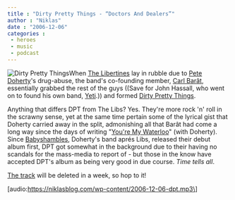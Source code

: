 ```yaml
---
title : "Dirty Pretty Things - “Doctors And Dealers”"
author : "Niklas"
date : "2006-12-06"
categories : 
 - heroes
 - music
 - podcast
---
```


![Dirty Pretty Things](https://niklasblog.com/wp-content/2006-12-06-dpt.jpg)When [The Libertines](http://en.wikipedia.org/wiki/The_Libertines) lay in rubble due to [Pete Doherty](http://en.wikipedia.org/wiki/Pete_Doherty)'s drug-abuse, the band's co-founding member, [Carl Barât](http://en.wikipedia.org/wiki/Carl_Bar%C3%A2t), essentially grabbed the rest of the guys ((Save for John Hassall, who went on to found his own band, [Yeti](http://www.myspace.com/yetiintelligence).)) and formed [Dirty Pretty Things](http://www.dirtyprettythingsband.com).

Anything that differs DPT from The Libs? Yes. They're more rock 'n' roll in the scrawny sense, yet at the same time pertain some of the lyrical gist that Doherty carried away in the split, admonishing all that Barât had come a long way since the days of writing "[You're My Waterloo](http://hype.non-standard.net/track/134485)" (with Doherty). Since [Babyshambles](http://www.babyshambles.net), Doherty's band aprés Libs, released their debut album first, DPT got somewhat in the background due to their having no scandals for the mass-media to report of - but those in the know have accepted DPT's album as being very good in due course. _Time tells all_.

[The track](http://www.lyricsmania.com/lyrics/dirty_pretty_things_lyrics_7692/waterloo_to_anywhere_lyrics_25759/doctors_and_dealers_lyrics_308152.html) will be deleted in a week, so hop to it!

\[audio:https://niklasblog.com/wp-content/2006-12-06-dpt.mp3\]
